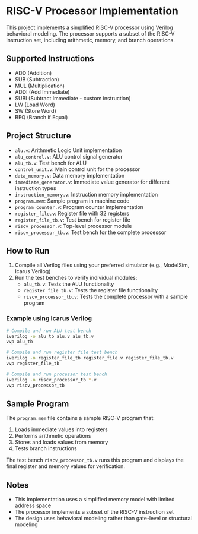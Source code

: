 # RISC-V Processor Implementation

This project implements a simplified RISC-V processor using Verilog behavioral modeling. The processor supports a subset of the RISC-V instruction set, including arithmetic, memory, and branch operations.

## Supported Instructions

- ADD (Addition)
- SUB (Subtraction)
- MUL (Multiplication)
- ADDI (Add Immediate)
- SUBI (Subtract Immediate - custom instruction)
- LW (Load Word)
- SW (Store Word)
- BEQ (Branch if Equal)

## Project Structure

- `alu.v`: Arithmetic Logic Unit implementation
- `alu_control.v`: ALU control signal generator
- `alu_tb.v`: Test bench for ALU
- `control_unit.v`: Main control unit for the processor
- `data_memory.v`: Data memory implementation
- `immediate_generator.v`: Immediate value generator for different instruction types
- `instruction_memory.v`: Instruction memory implementation
- `program.mem`: Sample program in machine code
- `program_counter.v`: Program counter implementation
- `register_file.v`: Register file with 32 registers
- `register_file_tb.v`: Test bench for register file
- `riscv_processor.v`: Top-level processor module
- `riscv_processor_tb.v`: Test bench for the complete processor

## How to Run

1. Compile all Verilog files using your preferred simulator (e.g., ModelSim, Icarus Verilog)
2. Run the test benches to verify individual modules:
   - `alu_tb.v`: Tests the ALU functionality
   - `register_file_tb.v`: Tests the register file functionality
   - `riscv_processor_tb.v`: Tests the complete processor with a sample program

### Example using Icarus Verilog

```bash
# Compile and run ALU test bench
iverilog -o alu_tb alu.v alu_tb.v
vvp alu_tb

# Compile and run register file test bench
iverilog -o register_file_tb register_file.v register_file_tb.v
vvp register_file_tb

# Compile and run processor test bench
iverilog -o riscv_processor_tb *.v
vvp riscv_processor_tb
```

## Sample Program

The `program.mem` file contains a sample RISC-V program that:
1. Loads immediate values into registers
2. Performs arithmetic operations
3. Stores and loads values from memory
4. Tests branch instructions

The test bench `riscv_processor_tb.v` runs this program and displays the final register and memory values for verification.

## Notes

- This implementation uses a simplified memory model with limited address space
- The processor implements a subset of the RISC-V instruction set
- The design uses behavioral modeling rather than gate-level or structural modeling
